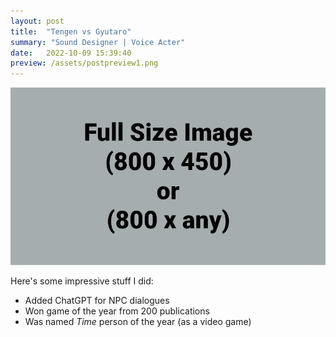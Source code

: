 ```yaml
---
layout: post
title:  "Tengen vs Gyutaro"
summary: "Sound Designer | Voice Acter"
date:   2022-10-09 15:39:40
preview: /assets/postpreview1.png
---
```


![Picture 1](/assets/fullsize.png)

Here's some impressive stuff I did:

* Added ChatGPT for NPC dialogues
* Won game of the year from 200 publications
* Was named *Time* person of the year (as a video game)
